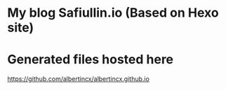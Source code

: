 # My blog Safiullin.io (Based on Hexo site)

# Generated files hosted here

https://github.com/albertincx/albertincx.github.io
